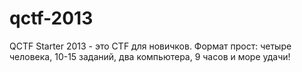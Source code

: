 qctf-2013
=========

QCTF Starter 2013 - это CTF для новичков. Формат прост: четыре человека, 10-15 заданий, два компьютера, 9 часов и море удачи!
